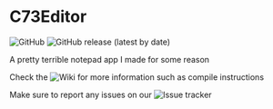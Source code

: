 # C73Editor
![GitHub](https://img.shields.io/github/license/LandarXT/C73Editor) ![GitHub release (latest by date)](https://img.shields.io/github/v/release/LandarXT/c73editor)

A pretty terrible notepad app I made for some reason

Check the ![Wiki](https://github.com/LandarXT/C73Editor/wiki) for more information such as compile instructions





Make sure to report any issues on our ![Issue tracker](https://github.com/LandarXT/C73Editor/issues)
